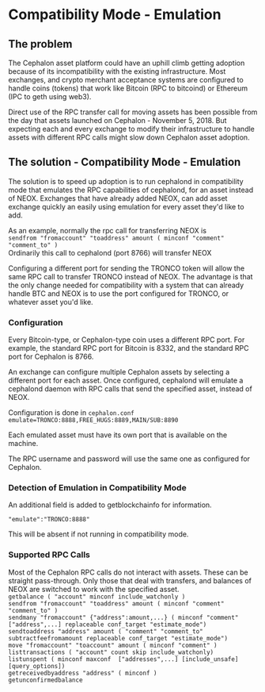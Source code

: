 # Compatibility Mode - Emulation

## The problem
The Cephalon asset platform could have an uphill climb getting adoption because of its incompatibility with the existing infrastructure.  Most exchanges, and crypto merchant acceptance systems are configured to handle coins (tokens) that work like Bitcoin (RPC to bitcoind) or Ethereum (IPC to geth using web3).

Direct use of the RPC transfer call for moving assets has been possible from the day that assets launched on Cephalon - November 5, 2018.  But expecting each and every exchange to modify their infrastructure to handle assets with different RPC calls might slow down Cephalon asset adoption.

## The solution - Compatibility Mode - Emulation
The solution is to speed up adoption is to run cephalond in compatibility mode that emulates the RPC capabilities of cephalond, for an asset instead of NEOX.  Exchanges that have already added NEOX, can add asset exchange quickly an easily using emulation for every asset they'd like to add.

As an example, normally the rpc call for transferring NEOX is   
```sendfrom "fromaccount" "toaddress" amount ( minconf "comment" "comment_to" )```   
Ordinarily this call to cephalond (port 8766) will transfer NEOX

Configuring a different port for sending the TRONCO token will allow the same RPC call to transfer TRONCO instead of NEOX.  The advantage is that the only change needed for compatibility with a system that can already handle BTC and NEOX is to use the port configured for TRONCO, or whatever asset you'd like.

### Configuration
Every Bitcoin-type, or Cephalon-type coin uses a different RPC port.  For example, the standard RPC port for Bitcoin is 8332, and the standard RPC port for Cephalon is 8766.

An exchange can configure multiple Cephalon assets by selecting a different port for each asset.  Once configured, cephalond will emulate a cephalond daemon with RPC calls that send the specified asset, instead of NEOX.

Configuration is done in ```cephalon.conf```  
```emulate=TRONCO:8888,FREE_HUGS:8889,MAIN/SUB:8890```

Each emulated asset must have its own port that is available on the machine.

The RPC username and password will use the same one as configured for Cephalon.

### Detection of Emulation in Compatibility Mode
An additional field is added to getblockchainfo for information. 

```"emulate":"TRONCO:8888"```

This will be absent if not running in compatibility mode.

### Supported RPC Calls

Most of the Cephalon RPC calls do not interact with assets.  These can be straight pass-through.  Only those that deal with transfers, and balances of NEOX are switched to work with the specified asset.  
```getbalance ( "account" minconf include_watchonly )```  
```sendfrom "fromaccount" "toaddress" amount ( minconf "comment" "comment_to" )```    
```sendmany "fromaccount" {"address":amount,...} ( minconf "comment" ["address",...] replaceable conf_target "estimate_mode")```  
```sendtoaddress "address" amount ( "comment" "comment_to" subtractfeefromamount replaceable conf_target "estimate_mode")```  
```move "fromaccount" "toaccount" amount ( minconf "comment" )```  
```listtransactions ( "account" count skip include_watchonly)```  
```listunspent ( minconf maxconf  ["addresses",...] [include_unsafe] [query_options])```  
```getreceivedbyaddress "address" ( minconf )```  
```getunconfirmedbalance```  



